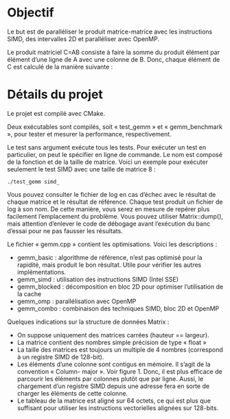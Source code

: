# Objectif 

Le but est de paralléliser le produit matrice-matrice avec les instructions SIMD, des intervalles 2D et
paralléliser avec OpenMP.

Le produit matriciel C=AB consiste à faire la somme du produit élément par élément d’une ligne de A
avec une colonne de B. Donc, chaque élément de C est calculé de la manière suivante :

# Détails du projet

Le projet est compilé avec CMake.

Deux exécutables sont compilés, soit « test_gemm » et « gemm_benchmark », pour tester et mesurer la
performance, respectivement.

Le test sans argument exécute tous les tests. Pour exécuter un test en particulier, on peut le spécifier en
ligne de commande. Le nom est composé de la fonction et de la taille de matrice. Voici un exemple
pour exécuter seulement le test SIMD avec une taille de matrice 8 :

```
./test_gemm simd_
```
Vous pouvez consulter le fichier de log en cas d’échec avec le résultat de chaque matrice et le résultat
de référence. Chaque test produit un fichier de log à son nom. De cette manière, vous serez en mesure
de repérer plus facilement l’emplacement du problème. Vous pouvez utiliser Matrix::dump(), mais
attention d’enlever le code de débogage avant l’exécution du banc d’essai pour ne pas fausser les
résultats.

Le fichier « gemm.cpp » contient les optimisations. Voici les descriptions :

- gemm_basic : algorithme de référence, n’est pas optimisé pour la rapidité, mais produit le bon
    résultat. Utile pour vérifier les autres implémentations.
- gemm_simd : utilisation des instructions SIMD (Intel SSE)
- gemm_blocked : décomposition en bloc 2D pour optimiser l’utilisation de la cache
- gemm_omp : parallélisation avec OpenMP
- gemm_combo : combinaison des techniques SIMD, bloc 2D et OpenMP

 Quelques indications sur la structure de données Matrix :

- On suppose uniquement des matrices carrées (hauteur == largeur).
- La matrice contient des nombres simple précision de type « float »
- La taille des matrices est toujours un multiple de 4 nombres (correspond à un registre SIMD de
    128-bit).
- Les éléments d’une colonne sont contigus en mémoire. Il s’agit de la convention « Column-
    major ». Voir figure 1. Donc, il est plus efficace de parcourir les éléments par colonnes plutôt
    que par ligne. Aussi, le chargement d’un registre SIMD depuis une adresse fera en sorte de
    charger les éléments de cette colonne.
- Le tableau de la matrice est aligné sur 64 octets, ce qui est plus que suffisant pour utiliser les
    instructions vectorielles alignées sur 128-bits.




